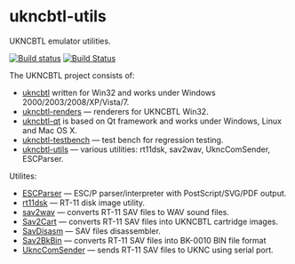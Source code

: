 # ukncbtl-utils
UKNCBTL emulator utilities.

[![Build status](https://ci.appveyor.com/api/projects/status/y2mk1kliaxb8n71c?svg=true)](https://ci.appveyor.com/project/nzeemin/ukncbtl-utils)
[![Build Status](https://travis-ci.org/nzeemin/ukncbtl-utils.svg?branch=master)](https://travis-ci.org/nzeemin/ukncbtl-utils)

The UKNCBTL project consists of:
* [ukncbtl](https://github.com/nzeemin/ukncbtl/) written for Win32 and works under Windows 2000/2003/2008/XP/Vista/7.
* [ukncbtl-renders](https://github.com/nzeemin/ukncbtl-renders/) — renderers for UKNCBTL Win32.
* [ukncbtl-qt](https://github.com/nzeemin/ukncbtl-qt/) is based on Qt framework and works under Windows, Linux and Mac OS X.
* [ukncbtl-testbench](https://github.com/nzeemin/ukncbtl-testbench/) — test bench for regression testing.
* [ukncbtl-utils](https://github.com/nzeemin/ukncbtl-utils/) — various utilities: rt11dsk, sav2wav, UkncComSender, ESCParser.

Utilites:
* [ESCParser](https://github.com/nzeemin/ukncbtl-utils/wiki/ESCParser) — ESC/P parser/interpreter with PostScript/SVG/PDF output.
* [rt11dsk](https://github.com/nzeemin/ukncbtl-utils/wiki/rt11dsk) — RT-11 disk image utility.
* [sav2wav](https://github.com/nzeemin/ukncbtl-utils/wiki/sav2wav) — converts RT-11 SAV files to WAV sound files.
* [Sav2Cart](https://github.com/nzeemin/ukncbtl-utils/wiki/Sav2Cart) — converts RT-11 SAV files into UKNCBTL cartridge images.
* [SavDisasm](https://github.com/nzeemin/ukncbtl-utils/wiki/SavDisasm) — SAV files disassembler.
* [Sav2BkBin](https://github.com/nzeemin/ukncbtl-utils/wiki/Sav2BkBin) — converts RT-11 SAV files into BK-0010 BIN file format
* [UkncComSender](https://github.com/nzeemin/ukncbtl-utils/wiki/UkncComSender) — sends RT-11 SAV files to UKNC using serial port.
